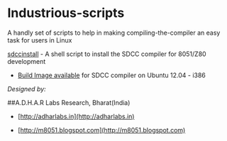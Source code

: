 Industrious-scripts
===================

A handly set of scripts to help in making compiling-the-compiler an 
easy task for users in Linux

[sdccinstall](https://github.com/AdharLabs/Industrious-scripts/tree/master/sdcc) -
 A shell script to install the SDCC compiler for 8051/Z80 development
 * [Build Image available](https://github.com/AdharLabs/Industrious-scripts/tree/master/sdcc/sdcc-3.2.0-i386-ubuntu_12.04.tar.bz2)
for SDCC compiler on Ubuntu 12.04 - i386

*Designed by:*

##A.D.H.A.R Labs Research, Bharat(India)

 *  [http://adharlabs.in](http://adharlabs.in)

 *  [http://m8051.blogspot.com](http://m8051.blogspot.com)


